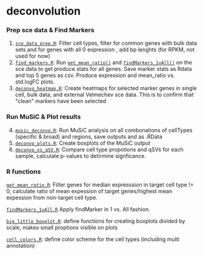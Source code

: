 deconvolution
========

### Prep sce data & Find Markers
1. [`sce_data_prep.R`](sce_data_prep.R): Filter cell types, filter for common genes
with bulk data sets and for genes with all 0 expression , add bp lenghts (for RPKM, not used for now) 
2. [`find_markers.R`](find_markers.R): Run [`get_mean_ratio()`](get_mean_ratio.R)
 and [`findMarkers_1vAll()`](findMarkers_1vAll.R) on the sce data to get produce 
 stats for all genes. Save marker stats as Rdata and top 5 genes as csv. Produce 
 expression and mean_ratio vs. std.logFC plots.
3. [`deconvo_heatmap.R`](deconvo_heatmap.R): Create heatmaps for selected marker genes in 
single cell, bulk data, and external Velmechev sce data. This is to confirm that 
"clean" markers have been selected

### Run MuSiC & Plot results
4. [`music_deconvo.R`](music_deconvo.R): Run MuSiC analysis on all combonations of
cellTypes (specific & broad) and regions, save outputs and  as .RData
5. [`deconvo_plots.R`](deconvo_plots.R): Create boxplots of the MuSiC output
6. [`deconvo_vs_qSV.R`](deconvo_vs_qSV.R): Compare cell type propotions and qSVs 
for each sample, calculate p-values to detirmine signficance.

### R functions 
[`get_mean_ratio.R`](get_mean_ratio.R): Filter genes for median expresssion in 
target cell type != 0, calculate ratio of mean expession of target genes/highest
mean expession from non-target cell type.

[`findMarkers_1vAll.R`](findMarkers_1vAll.R) Apply findMarker in 1 vs. All fashion.

[`big_little_boxplot.R`](big_little_boxplot.R): define functions for creating 
boxplots divided by scale, makes small proptions visible on plots

[`cell_colors.R`](cell_colors.R): define color scheme for the cell types 
(including multi annotation)


